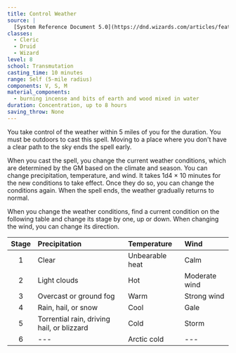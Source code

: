 ```yaml
---
title: Control Weather
source: |
  [System Reference Document 5.0](https://dnd.wizards.com/articles/features/systems-reference-document-srd)
classes:
  - Cleric
  - Druid
  - Wizard
level: 8
school: Transmutation
casting_time: 10 minutes
range: Self (5-mile radius)
components: V, S, M
material_components:
  - burning incense and bits of earth and wood mixed in water
duration: Concentration, up to 8 hours
saving_throw: None
---
```


You take control of the weather within 5 miles of you for the duration. You must be outdoors to cast this spell. Moving to a place where you don't have a clear path to the sky ends the spell early.

When you cast the spell, you change the current weather conditions, which are determined by the GM based on the climate and season. You can change precipitation, temperature, and wind. It takes 1d4 × 10 minutes for the new conditions to take effect. Once they do so, you can change the conditions again. When the spell ends, the weather gradually returns to normal.

When you change the weather conditions, find a current condition on the following table and change its stage by one, up or down. When changing the wind, you can change its direction.

| Stage | Precipitation                              | Temperature     | Wind          |
|:-----:|:-------------------------------------------|:----------------|:--------------|
|   1   | Clear                                      | Unbearable heat | Calm          |
|   2   | Light clouds                               | Hot             | Moderate wind |
|   3   | Overcast or ground fog                     | Warm            | Strong wind   |
|   4   | Rain, hail, or snow                        | Cool            | Gale          |
|   5   | Torrential rain, driving hail, or blizzard | Cold            | Storm         |
|   6   | ---                                        | Arctic cold     | ---           |
